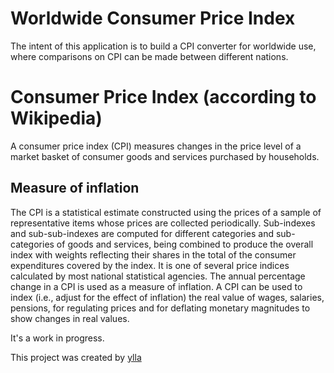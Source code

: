 # Worldwide Consumer Price Index
The intent of this application is to build a CPI converter for worldwide use, where comparisons on CPI can be made between different nations.

# Consumer Price Index (according to Wikipedia)
A consumer price index (CPI) measures changes in the price level of a market basket of consumer goods and services purchased by households.

## Measure of inflation
The CPI is a statistical estimate constructed using the prices of a sample of representative items whose prices are collected periodically. Sub-indexes and sub-sub-indexes are computed for different categories and sub-categories of goods and services, being combined to produce the overall index with weights reflecting their shares in the total of the consumer expenditures covered by the index. It is one of several price indices calculated by most national statistical agencies. The annual percentage change in a CPI is used as a measure of inflation. A CPI can be used to index (i.e., adjust for the effect of inflation) the real value of wages, salaries, pensions, for regulating prices and for deflating monetary magnitudes to show changes in real values. 


It's a work in progress.

This project was created by [ylla](http://www.github.com/ylla)